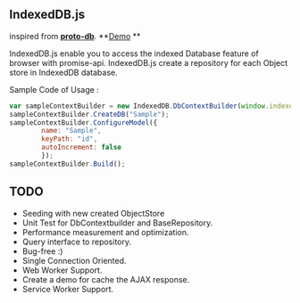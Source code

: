 ## IndexedDB.js
inspired from **[proto-db](https://github.com/jaqmol/proto-db)**. 
**[Demo](https://a-rana.github.io/IndexedDB.js/) ** 

IndexedDB.js enable you to access the indexed Database feature of browser with promise-api. IndexedDB.js create a repository for each Object store in IndexedDB database.

Sample Code of Usage :
```javascript
var sampleContextBuilder = new IndexedDB.DbContextBuilder(window.indexedDB);
sampleContextBuilder.CreateDB("Sample");
sampleContextBuilder.ConfigureModel({
        name: "Sample",
        keyPath: "id",
        autoIncrement: false
        });
sampleContextBuilder.Build();
```

## TODO  
 * Seeding with new created ObjectStore
 * Unit Test for DbContextbuilder and BaseRepository.
 * Performance measurement and optimization.
 * Query interface to repository.
 * Bug-free :)
 * Single Connection Oriented.
 * Web Worker Support.
 * Create a demo for cache the AJAX response.
 * Service Worker Support.

